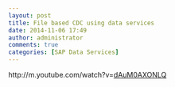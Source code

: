 ```yaml
---
layout: post
title: File based CDC using data services
date: 2014-11-06 17:49
author: administrator
comments: true
categories: [SAP Data Services]
---
```

<p dir="ltr">http://m.youtube.com/watch?v=<u>dAuM0AXONLQ</u></p>
